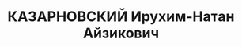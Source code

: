 ---
title: КАЗАРНОВСКИЙ Ирухим-Натан Айзикович
description: "Род. в 1905, Белоруссия, Суражский р-н, м. Сураж, еврей, член ВКП(б)\
  \ в 1927-1937. Проживал: г. Ленинград, Геслеровский пер., д. 27а, кв. 34. Декан\
  \ экономического факультета Лен. сельскохозяйственного института (б. зав. плановой\
  \ группой Леноблзу) \n  Арестован 05.07.1937. Обв. по ст. 58-7-8-11 УК РСФСР. Приговор:\
  \ выездная сессия ВК ВС СССР в г. Ленинград, 30.11.1937 – ВМН. Расстрелян 30.11.1937"
---